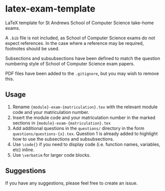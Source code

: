 # latex-exam-template
LaTeX template for St Andrews School of Computer Science take-home exams.

A `.bib` file is not included, as School of Computer Science exams do not expect references. In the case where a reference may be required, footnotes should be used. 

Subsections and subsubsections have been defined to match the question numbering style of School of Computer Science exam papers.

PDF files have been added to the `.gitignore`, but you may wish to remove this.

## Usage

1. Rename `{module}-exam-{matriculation}.tex` with the relevant module code and your matriculation number. 
2. Insert the module code and your matriculation number in the marked sections in `{module}-exam-{matriculation}.tex`
3. Add additional questions in the `questions/` directory in the form `questions/questions-{x}.tex`. Question 1 is already added to highlight how to use the subsections and subsubsections.
4. Use `\code{}` if you need to display code (i.e. function names, variables, etc) inline. 
5. Use `\verbatim` for larger code blocks.

## Suggestions

If you have any suggestions, please feel free to create an issue.